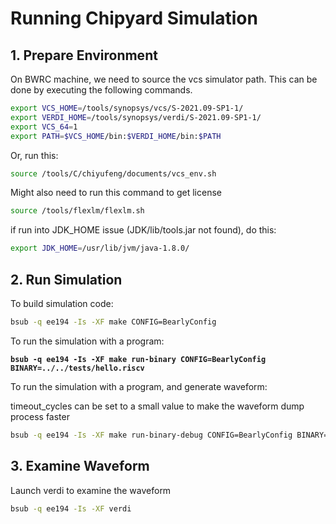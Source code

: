 # Running Chipyard Simulation

## 1. Prepare Environment

On BWRC machine, we need to source the vcs simulator path. This can be done by executing the following commands.

```bash
export VCS_HOME=/tools/synopsys/vcs/S-2021.09-SP1-1/
export VERDI_HOME=/tools/synopsys/verdi/S-2021.09-SP1-1/
export VCS_64=1
export PATH=$VCS_HOME/bin:$VERDI_HOME/bin:$PATH
```

Or, run this:

```bash
source /tools/C/chiyufeng/documents/vcs_env.sh
```



Might also need to run this command to get license

```bash
source /tools/flexlm/flexlm.sh
```



if run into JDK\_HOME issue (JDK/lib/tools.jar not found), do this:

```bash
export JDK_HOME=/usr/lib/jvm/java-1.8.0/
```



## 2. Run Simulation

To build simulation code:

```bash
bsub -q ee194 -Is -XF make CONFIG=BearlyConfig
```



To run the simulation with a program:

<pre class="language-bash"><code class="lang-bash"><strong>bsub -q ee194 -Is -XF make run-binary CONFIG=BearlyConfig BINARY=../../tests/hello.riscv
</strong></code></pre>



To run the simulation with a program, and generate waveform:

timeout\_cycles can be set to a small value to make the waveform dump process faster

```bash
bsub -q ee194 -Is -XF make run-binary-debug CONFIG=BearlyConfig BINARY=../../tests/hello.riscv timeout_cycles=10000

```



## 3. Examine Waveform

Launch verdi to examine the waveform

```bash
bsub -q ee194 -Is -XF verdi
```











